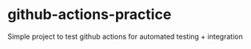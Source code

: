# github-actions-practice
Simple project to test github actions for automated testing + integration
